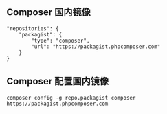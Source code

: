 ## Composer 国内镜像
~~~
"repositories": {
    "packagist": {
        "type": "composer",
        "url": "https://packagist.phpcomposer.com"
    }
}
~~~
## Composer 配置国内镜像
~~~
composer config -g repo.packagist composer https://packagist.phpcomposer.com
~~~